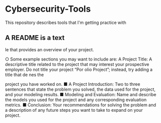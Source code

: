 # Cybersecurity-Tools
This repository describes tools that I'm getting practice with


## A README is a text

le that provides an overview of your project.

○ Some example sections you may want to include are:
A Project Title: A descriptive title related to the project that may
interest your prospective employer. Do not title your project
“Por
olio Project”; instead, try adding a title that de
nes the

project you have worked on.
■ A Project Introduction: Two to three sentences that state the
problem you solved, the data used for the project, and your
modeling results.
■ Modeling and Evaluation: Name and describe the models you
used for the project and any corresponding evaluation metrics.
■ Conclusion: Your recommendations for solving the problem and a
description of any future steps you want to take to expand on your
project.
